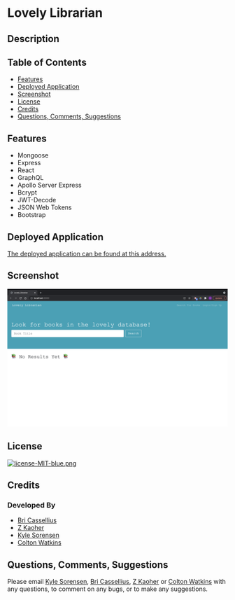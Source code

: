 # Lovely Librarian

## Description


## Table of Contents
- [Features](#features)
- [Deployed Application](#deployed-application)
- [Screenshot](#screenshot)
- [License](#license)
- [Credits](#credits)
- [Questions, Comments, Suggestions](#questions-comments-suggestions)


## Features
 - Mongoose
 - Express
 - React
 - GraphQL
 - Apollo Server Express
 - Bcrypt
 - JWT-Decode
 - JSON Web Tokens
 - Bootstrap

 ## Deployed Application
[The deployed application can be found at this address.]()

## Screenshot
![Screenshot](Screen-Shot.png)

## License
[![license-MIT-blue.png](https://img.shields.io/badge/license-MIT-blue)](#License)

## Credits
### Developed By
- [Bri Cassellius](https://github.com/bcassellius)
- [Z Kaoher](https://github.com/kaohzina)
- [Kyle Sorensen](https://github.com/ksore85)
- [Colton Watkins](https://github.com/watkincw)

## Questions, Comments, Suggestions
Please email [Kyle Sorensen](mailto:ksore85@gmail.com), [Bri Cassellius](mailto:), [Z Kaoher](mailto:) or [Colton Watkins](mailto:) with any questions, to comment on any bugs, or to make any suggestions.

